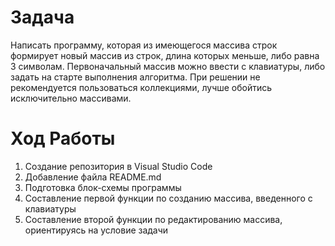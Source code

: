 # Задача #

Написать программу, которая из имеющегося массива строк формирует новый массив из строк, длина которых меньше, либо равна 3 символам. Первоначальный массив можно ввести с клавиатуры, либо задать на старте выполнения алгоритма. При решении не рекомендуется пользоваться коллекциями, лучше обойтись исключительно массивами.

# Ход Работы #

1. Создание репозитория в Visual Studio Code
2. Добавление файла README.md
3. Подготовка блок-схемы программы 
4. Составление первой функции по созданию массива, введенного с клавиатуры 
5. Составление второй функции по редактированию массива, ориентируясь на условие задачи 
